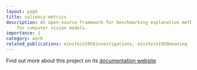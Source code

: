 ```yaml
---
layout: page
title: saliency-metrics
description: An open-source framework for benchmarking explanation methods
    for computer vision models.
importance: 1
category: work
related_publications: einstein1956investigations, einstein1950meaning
---
```


Find out more about this project on its [documentation website](https://saliency-metrics.readthedocs.io)
